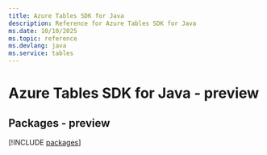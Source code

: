```yaml
---
title: Azure Tables SDK for Java
description: Reference for Azure Tables SDK for Java
ms.date: 10/10/2025
ms.topic: reference
ms.devlang: java
ms.service: tables
---
```

# Azure Tables SDK for Java - preview
## Packages - preview
[!INCLUDE [packages](tables-index.md)]